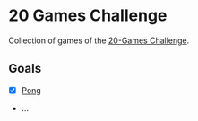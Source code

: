 # 20 Games Challenge

Collection of games of the [20-Games Challenge](https://20_games_challenge.gitlab.io).

## Goals

- [x] [Pong](/pong/README.md)
- ...
